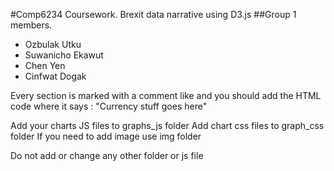 #Comp6234 Coursework.
Brexit data narrative using D3.js
##Group 1 members.

+ Ozbulak Utku <uo1n15>
+ Suwanicho Ekawut <es1y15>
+ Chen Yen <ytc1g12>
+ Cinfwat Dogak <dzc1n15>

Every section is marked with a comment like <!-- Currency Section --> and you should add the HTML code where it says : "Currency stuff goes here"

Add your charts JS files to graphs_js folder
Add chart css files to graph_css folder
If you need to add image use img folder

Do not add or change any other folder or js file
